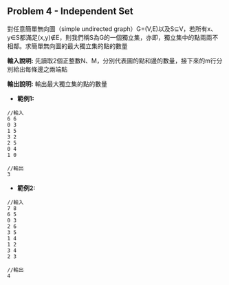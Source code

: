 ## Problem 4 - Independent Set
對任意簡單無向圖（simple undirected graph）G=(V,E)以及S⊆V，若所有x、y∈S都滿足(x,y)∉E，則我們稱S為G的一個獨立集，亦即，獨立集中的點兩兩不相鄰。求簡單無向圖的最大獨立集的點的數量

**輸入說明:**
先讀取2個正整數N、M，分別代表圖的點和邊的數量，接下來的m行分別給出每條邊之兩端點

**輸出說明:**
輸出最大獨立集的點的數量

- **範例1:**
```javascript=
//輸入
6 6
0 3
1 5
3 2
2 5
0 4
1 0

//輸出
3
```

- **範例2:**
```javascript=
//輸入
7 8
6 5
0 3
2 6
3 5
1 4
1 2
3 4
2 3

//輸出
4
```




